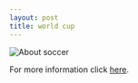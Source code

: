 ```yaml
---
layout: post
title: world cup
---
```


![About soccer]( /images/worldcup.jpg)

For more information click [here](https://www.fifa.com/worldcup/).
